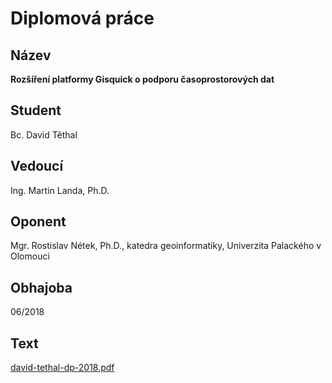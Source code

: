 # Diplomová práce

## Název

**Rozšíření platformy Gisquick o podporu časoprostorových dat**

## Student

Bc. David Těthal

## Vedoucí

Ing. Martin Landa, Ph.D.

## Oponent

Mgr. Rostislav Nétek, Ph.D., katedra geoinformatiky, Univerzita Palackého v Olomouci

## Obhajoba

06/2018

## Text

[david-tethal-dp-2018.pdf](https://github.com/ctu-geoforall-lab-projects/dp-tethal-2018/raw/master/text/david-tethal-dp-2018.pdf)

